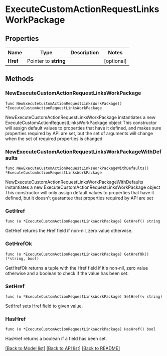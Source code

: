 # ExecuteCustomActionRequestLinksWorkPackage

## Properties

Name | Type | Description | Notes
------------ | ------------- | ------------- | -------------
**Href** | Pointer to **string** |  | [optional] 

## Methods

### NewExecuteCustomActionRequestLinksWorkPackage

`func NewExecuteCustomActionRequestLinksWorkPackage() *ExecuteCustomActionRequestLinksWorkPackage`

NewExecuteCustomActionRequestLinksWorkPackage instantiates a new ExecuteCustomActionRequestLinksWorkPackage object
This constructor will assign default values to properties that have it defined,
and makes sure properties required by API are set, but the set of arguments
will change when the set of required properties is changed

### NewExecuteCustomActionRequestLinksWorkPackageWithDefaults

`func NewExecuteCustomActionRequestLinksWorkPackageWithDefaults() *ExecuteCustomActionRequestLinksWorkPackage`

NewExecuteCustomActionRequestLinksWorkPackageWithDefaults instantiates a new ExecuteCustomActionRequestLinksWorkPackage object
This constructor will only assign default values to properties that have it defined,
but it doesn't guarantee that properties required by API are set

### GetHref

`func (o *ExecuteCustomActionRequestLinksWorkPackage) GetHref() string`

GetHref returns the Href field if non-nil, zero value otherwise.

### GetHrefOk

`func (o *ExecuteCustomActionRequestLinksWorkPackage) GetHrefOk() (*string, bool)`

GetHrefOk returns a tuple with the Href field if it's non-nil, zero value otherwise
and a boolean to check if the value has been set.

### SetHref

`func (o *ExecuteCustomActionRequestLinksWorkPackage) SetHref(v string)`

SetHref sets Href field to given value.

### HasHref

`func (o *ExecuteCustomActionRequestLinksWorkPackage) HasHref() bool`

HasHref returns a boolean if a field has been set.


[[Back to Model list]](../README.md#documentation-for-models) [[Back to API list]](../README.md#documentation-for-api-endpoints) [[Back to README]](../README.md)



